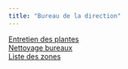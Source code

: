 ```yaml
---
title: "Bureau de la direction"
---
```


[Entretien des plantes](notes/entretiens/E_Plantes.md)\
[Nettoyage bureaux](notes/zones/BureauxRuche.md)\
[Liste des zones](notes/zones/Zones.md) 
